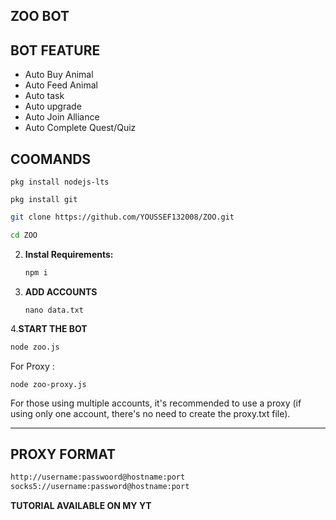 ## ZOO BOT

## BOT FEATURE

- Auto Buy Animal
- Auto Feed Animal
- Auto task
- Auto upgrade
- Auto Join Alliance
- Auto Complete Quest/Quiz

## COOMANDS
```
pkg install nodejs-lts
```
```
pkg install git
```
   ```bash
   git clone https://github.com/YOUSSEF132008/ZOO.git
   ```
   ```bash
   cd ZOO
   ```

2. **Instal Requirements:**
   ```bash
   npm i
   ```
3. **ADD ACCOUNTS**
   ```
   nano data.txt
   ```
4.**START THE BOT**
```bash
node zoo.js
```
For Proxy :
```
node zoo-proxy.js
```
For those using multiple accounts, it's recommended to use a proxy (if using only one account, there's no need to create the proxy.txt file).

---

## PROXY FORMAT

```bash
http://username:passwoord@hostname:port
socks5://username:password@hostname:port
```
**TUTORIAL AVAILABLE ON MY YT**
